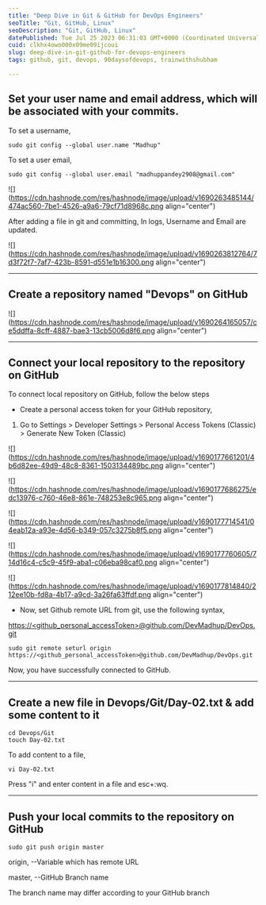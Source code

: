 ```yaml
---
title: "Deep Dive in Git & GitHub for DevOps Engineers"
seoTitle: "Git, GitHub, Linux"
seoDescription: "Git, GitHub, Linux"
datePublished: Tue Jul 25 2023 06:31:03 GMT+0000 (Coordinated Universal Time)
cuid: clkhx4owo000x09me09ijcoui
slug: deep-dive-in-git-github-for-devops-engineers
tags: github, git, devops, 90daysofdevops, trainwithshubham

---
```


## Set your user name and email address, which will be associated with your commits.

To set a username,

```plaintext
sudo git config --global user.name "Madhup"
```

To set a user email,

```plaintext
sudo git config --global user.email "madhuppandey2908@gmail.com"
```

![](https://cdn.hashnode.com/res/hashnode/image/upload/v1690263485144/474ac560-7be1-4526-a9a6-79cf71d8968c.png align="center")

After adding a file in git and committing, In logs, Username and Email are updated.

![](https://cdn.hashnode.com/res/hashnode/image/upload/v1690263812764/7d3f72f7-7af7-423b-8591-d551e1b16300.png align="center")

---

## Create a repository named "Devops" on GitHub

![](https://cdn.hashnode.com/res/hashnode/image/upload/v1690264165057/ce5ddffa-8cff-4887-bae3-13cb5006d8f6.png align="center")

---

## Connect your local repository to the repository on GitHub

To connect local repository on GitHub, follow the below steps

* Create a personal access token for your GitHub repository,
    

1. Go to Settings &gt; Developer Settings &gt; Personal Access Tokens (Classic) &gt; Generate New Token (Classic)
    

![](https://cdn.hashnode.com/res/hashnode/image/upload/v1690177661201/4b6d82ee-49d9-48c8-8361-1503134489bc.png align="center")

![](https://cdn.hashnode.com/res/hashnode/image/upload/v1690177686275/edc13976-c760-46e8-861e-748253e8c965.png align="center")

![](https://cdn.hashnode.com/res/hashnode/image/upload/v1690177714541/04eab12a-a93e-4d56-b349-057c3275b8f5.png align="center")

![](https://cdn.hashnode.com/res/hashnode/image/upload/v1690177760605/714d16c4-c5c9-45f9-aba1-c06eba98caf0.png align="center")

![](https://cdn.hashnode.com/res/hashnode/image/upload/v1690177814840/212ee10b-fd8a-4b17-a9cd-3a26fa63ffdf.png align="center")

* Now, set Github remote URL from git, use the following syntax,
    

[https://&lt;github\_personal\_accessToken&gt;@github.com/DevMadhup/DevOps.git](https://github.com/DevMadhup/90DaysOfDevOps.git)

```plaintext
sudo git remote seturl origin https://<github_personal_accessToken>@github.com/DevMadhup/DevOps.git
```

Now, you have successfully connected to GitHub.

---

## Create a new file in Devops/Git/Day-02.txt & add some content to it

```plaintext
cd Devops/Git
touch Day-02.txt
```

To add content to a file,

```plaintext
vi Day-02.txt
```

Press "i" and enter content in a file and esc+:wq.

---

## Push your local commits to the repository on GitHub

```plaintext
sudo git push origin master
```

origin, --Variable which has remote URL

master, --GitHub Branch name

The branch name may differ according to your GitHub branch